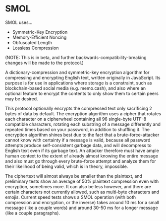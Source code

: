 # SMOL

SMOL uses...
- Symmetric-Key Encryption
- Memory-Efficient Noncing
- Obfuscated Length
- Lossless Compression

(NOTE: This is in beta, and further backwards-compatibility-breaking changes will be made to the protocol.)

A dictionary-compression and symmetric-key encryption algorithm for compressing and encrypting English text, written originally in JavaScript. Its purpose is for use in applications where storage is a constraint, such as blockchain-based social media (e.g. memo.cash), and also where an optional feature to encrypt the contents to only show them to certain peers may be desired.

This protocol optionally encrypts the compressed text only sacrificing 2 bytes of data by default. The encryption algorithm uses a cipher that rotates each character on a cipherwheel containing all 96 single-byte UTF-8 compatible characters, rotating each substring of a message differently and repeated times based on your password, in addition to shuffling it. The encryption algorithm shines best due to the fact that a brute-force-attacker cannot know with certainty if a message is valid, because all password attempts produce self-consistent garbage data, and will decompress to English text even if its garbage text. An attacker therefore must have ample human context to the extent of already almost knowing the entire message and also must go through every brute-force attempt and analyze them for their likelihood of being valid, which is in theory, impossible.

The ciphertext will almost always be smaller than the plaintext, and preliminary tests show an average of 50% plaintext compression even with encryption, sometimes more. It can also be less however, and there are certain characters not currently allowed, such as multi-byte characters and emojis. Current speed tests shows a SMOL operation (with both compression and encryption, or the inverse) takes around 10 ms for a small message (like a couple words) and around 30-50 ms for a longer message (like a couple paragraphs).
